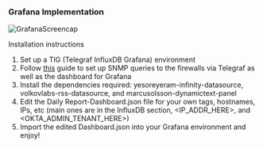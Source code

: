 ### Grafana Implementation

![GrafanaScreencap](https://github.com/Cruhrup/DailyReport/assets/79858481/56c983b1-faf2-43a4-a6dc-8bb453528d55)


Installation instructions
1. Set up a TIG (Telegraf InfluxDB Grafana) environment
2. Follow [this](https://github.com/vbarahona/Panos2Grafana) guide to set up SNMP queries to the firewalls via Telegraf as well as the dashboard for Grafana
3. Install the dependencies required: yesoreyeram-infinity-datasource, volkovlabs-rss-datasource, and marcusolsson-dynamictext-panel
4. Edit the Daily Report-Dashboard.json file for your own tags, hostnames, IPs, etc (main ones are in the InfluxDB section, <IP_ADDR_HERE>, and <OKTA_ADMIN_TENANT_HERE>)
5. Import the edited Dashboard.json into your Grafana environment and enjoy!
